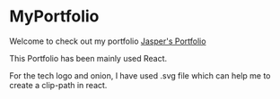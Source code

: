 # MyPortfolio
Welcome to check out my portfolio
<a href="https://jasperho1228.github.io/MyPortfolio/" target="_blank">Jasper's Portfolio</a>

This Portfolio has been mainly used React. 

For the tech logo and onion, I have used .svg file which can help me to create a clip-path in react.
